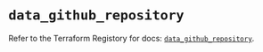 # `data_github_repository`

Refer to the Terraform Registory for docs: [`data_github_repository`](https://registry.terraform.io/providers/integrations/github/5.38.0/docs/data-sources/repository).
